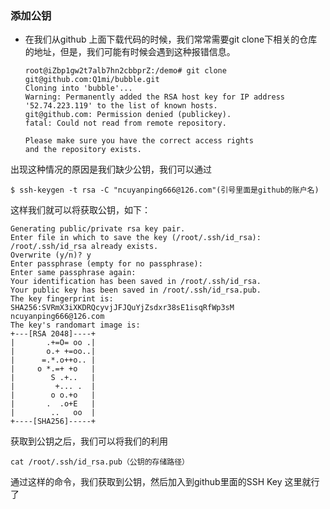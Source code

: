 ### 添加公钥

+ 在我们从github 上面下载代码的时候，我们常常需要git clone下相关的仓库的地址，但是，我们可能有时候会遇到这种报错信息。

  ```git
  root@iZbp1gw2t7alb7hn2cbbprZ:/demo# git clone git@github.com:Q1mi/bubble.git
  Cloning into 'bubble'...
  Warning: Permanently added the RSA host key for IP address '52.74.223.119' to the list of known hosts.
  git@github.com: Permission denied (publickey).
  fatal: Could not read from remote repository.
  
  Please make sure you have the correct access rights
  and the repository exists.
  ```

  

出现这种情况的原因是我们缺少公钥，我们可以通过

```
$ ssh-keygen -t rsa -C "ncuyanping666@126.com"(引号里面是github的账户名)
```

这样我们就可以将获取公钥，如下：

```
Generating public/private rsa key pair.
Enter file in which to save the key (/root/.ssh/id_rsa): 
/root/.ssh/id_rsa already exists.
Overwrite (y/n)? y
Enter passphrase (empty for no passphrase): 
Enter same passphrase again: 
Your identification has been saved in /root/.ssh/id_rsa.
Your public key has been saved in /root/.ssh/id_rsa.pub.
The key fingerprint is:
SHA256:SVRmX3iXKDRQcyvjJFJQuYjZsdxr38sE1isqRfWp3sM ncuyanping666@126.com
The key's randomart image is:
+---[RSA 2048]----+
|       .+=O= oo .|
|       o.+ +=oo..|
|      =.*.o++o.. |
|     o *.=+ +o   |
|        S .+..   |
|         +... .  |
|        o o.+o   |
|       .  .o+E   |
|        ..   oo  |
+----[SHA256]-----+
```



获取到公钥之后，我们可以将我们的利用

```
cat /root/.ssh/id_rsa.pub（公钥的存储路径）
```

通过这样的命令，我们获取到公钥，然后加入到github里面的SSH Key 这里就行了